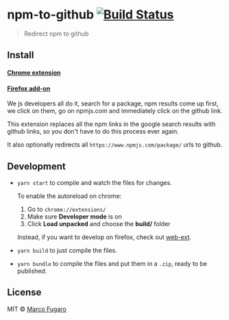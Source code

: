 # npm-to-github [![Build Status][travis-image]][travis-url]

> Redirect npm to github

## Install

#### [Chrome extension](https://chrome.google.com/webstore/detail/npm-to-github/mmcoakfbchcckehhnpngpbmkjbpbmlng)

#### [Firefox add-on]()

We js developers all do it, search for a package, npm results come up first, we click on them, go on npmjs.com and immediately click on the github link.

This extension replaces all the npm links in the google search results with github links, so you don't have to do this process ever again.

It also optionally redirects all `https://www.npmjs.com/package/` urls to github.

## Development

- `yarn start` to compile and watch the files for changes.

  To enable the autoreload on chrome:

  1. Go to `chrome://extensions/`
  1. Make sure **Developer mode** is on
  1. Click **Load unpacked** and choose the **build/** folder

  Instead, if you want to develop on firefox, check out [web-ext](https://github.com/mozilla/web-ext).

- `yarn build` to just compile the files.
- `yarn bundle` to compile the files and put them in a `.zip`, ready to be published.

## License

MIT © [Marco Fugaro](https://github.com/marcofugaro)

[travis-image]: https://travis-ci.org/marcofugaro/npm-to-github.svg?branch=master
[travis-url]: https://travis-ci.org/marcofugaro/npm-to-github

